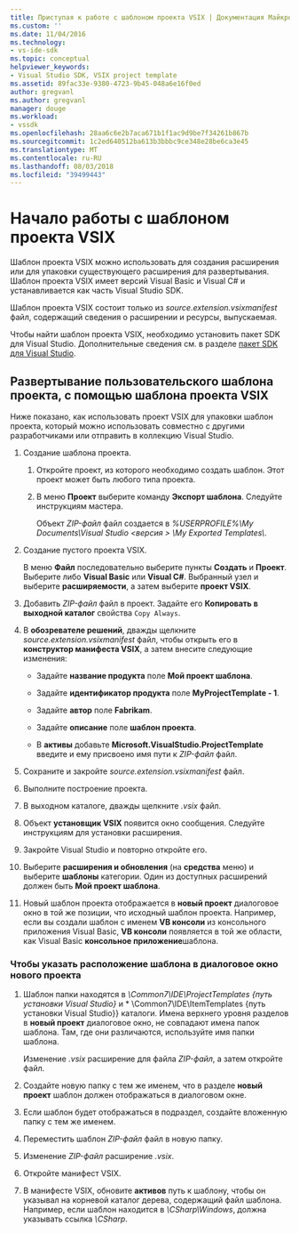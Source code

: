 ```yaml
---
title: Приступая к работе с шаблоном проекта VSIX | Документация Майкрософт
ms.custom: ''
ms.date: 11/04/2016
ms.technology:
- vs-ide-sdk
ms.topic: conceptual
helpviewer_keywords:
- Visual Studio SDK, VSIX project template
ms.assetid: 89fac33e-9380-4723-9b45-048a6e16f0ed
author: gregvanl
ms.author: gregvanl
manager: douge
ms.workload:
- vssdk
ms.openlocfilehash: 28aa6c6e2b7aca671b1f1ac9d9be7f34261b867b
ms.sourcegitcommit: 1c2ed640512ba613b3bbbc9ce348e28be6ca3e45
ms.translationtype: MT
ms.contentlocale: ru-RU
ms.lasthandoff: 08/03/2018
ms.locfileid: "39499443"
---
```

# <a name="get-started-with-the-vsix-project-template"></a>Начало работы с шаблоном проекта VSIX
Шаблон проекта VSIX можно использовать для создания расширения или для упаковки существующего расширения для развертывания. Шаблон проекта VSIX имеет версий Visual Basic и Visual C# и устанавливается как часть Visual Studio SDK.  
  
 Шаблон проекта VSIX состоит только из *source.extension.vsixmanifest* файл, содержащий сведения о расширении и ресурсы, выпускаемая.  
  
 Чтобы найти шаблон проекта VSIX, необходимо установить пакет SDK для Visual Studio. Дополнительные сведения см. в разделе [пакет SDK для Visual Studio](../extensibility/visual-studio-sdk.md).  
  
## <a name="deploy-a-custom-project-template-using-the-vsix-project-template"></a>Развертывание пользовательского шаблона проекта, с помощью шаблона проекта VSIX  
 Ниже показано, как использовать проект VSIX для упаковки шаблон проекта, который можно использовать совместно с другими разработчиками или отправить в коллекцию Visual Studio.  
  
1.  Создание шаблона проекта.  
  
    1.  Откройте проект, из которого необходимо создать шаблон. Этот проект может быть любого типа проекта.  
  
    2.  В меню **Проект** выберите команду **Экспорт шаблона**. Следуйте инструкциям мастера.  
  
         Объект *ZIP-файл* файл создается в *%USERPROFILE%\My Documents\Visual Studio \<версия > \My Exported Templates\\*.  
  
2.  Создание пустого проекта VSIX.  
  
     В меню **Файл** последовательно выберите пункты **Создать** и **Проект**. Выберите либо **Visual Basic** или **Visual C#**. Выбранный узел и выберите **расширяемости**, а затем выберите **проект VSIX**.  
  
3.  Добавить *ZIP-файл* файл в проект. Задайте его **Копировать в выходной каталог** свойства `Copy Always`.  
  
4.  В **обозревателе решений**, дважды щелкните *source.extension.vsixmanifest* файл, чтобы открыть его в **конструктор манифеста VSIX**, а затем внесите следующие изменения:  
  
    -   Задайте **название продукта** поле **Мой проект шаблона**.  
  
    -   Задайте **идентификатор продукта** поле **MyProjectTemplate - 1**.  
  
    -   Задайте **автор** поле **Fabrikam**.  
  
    -   Задайте **описание** поле **шаблон проекта**.  
  
    -   В **активы** добавьте **Microsoft.VisualStudio.ProjectTemplate** введите и ему присвоено имя пути к *ZIP-файл* файл.  
  
5.  Сохраните и закройте *source.extension.vsixmanifest* файл.  
  
6.  Выполните построение проекта.  
  
7.  В выходном каталоге, дважды щелкните *.vsix* файл.  
  
8.  Объект **установщик VSIX** появится окно сообщения. Следуйте инструкциям для установки расширения.  
  
9. Закройте Visual Studio и повторно откройте его.  
  
10. Выберите **расширения и обновления** (на **средства** меню) и выберите **шаблоны** категории. Один из доступных расширений должен быть **Мой проект шаблона**.  
  
11. Новый шаблон проекта отображается в **новый проект** диалоговое окно в той же позиции, что исходный шаблон проекта. Например, если вы создали шаблон с именем **VB консоли** из консольного приложения Visual Basic, **VB консоли** появляется в той же области, как Visual Basic **консольное приложение**шаблона.  
  
### <a name="to-specify-the-location-of-the-template-in-the-new-project-dialog-box"></a>Чтобы указать расположение шаблона в диалоговое окно нового проекта  
  
1.  Шаблон папки находятся в *\Common7\IDE\ProjectTemplates {путь установки Visual Studio}* и * \Common7\IDE\ItemTemplates {путь установки Visual Studio}} каталоги. Имена верхнего уровня разделов в **новый проект** диалоговое окно, не совпадают имена папок шаблона. Там, где они различаются, используйте имя папки шаблона.  
  
     Изменение *.vsix* расширение для файла *ZIP-файл*, а затем откройте файл.  
  
2.  Создайте новую папку с тем же именем, что в разделе **новый проект** шаблон должен отображаться в диалоговом окне.  
  
3.  Если шаблон будет отображаться в подраздел, создайте вложенную папку с тем же именем.  
  
4.  Переместить шаблон *ZIP-файл* файл в новую папку.  
  
5.  Изменение *ZIP-файл* расширение *.vsix*.  
  
6.  Откройте манифест VSIX.  
  
7.  В манифесте VSIX, обновите **активов** путь к шаблону, чтобы он указывал на корневой каталог дерева, содержащий файл шаблона. Например, если шаблон находится в *\CSharp\Windows*, должна указывать ссылка *\CSharp*.